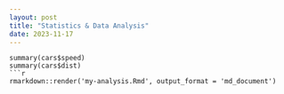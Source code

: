 ```yaml
---
layout: post
title: "Statistics & Data Analysis"
date: 2023-11-17
---
```


```{r cars-analysis, echo=TRUE}
summary(cars$speed)
summary(cars$dist)
```r
rmarkdown::render('my-analysis.Rmd', output_format = 'md_document')

